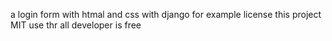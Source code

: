 a login form with  htmal and css with django 
for example 
license this project MIT
use thr all developer is free


